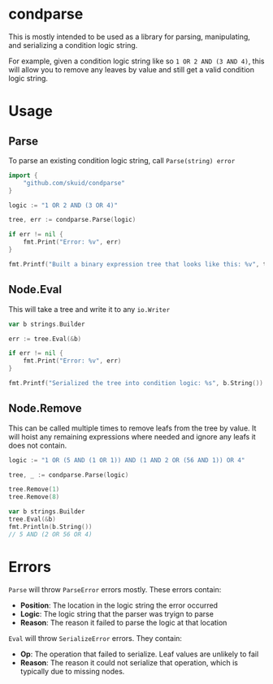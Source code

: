 # condparse

This is mostly intended to be used as a library for parsing, manipulating, and serializing a condition logic string.

For example, given a condition logic string like so `1 OR 2 AND (3 AND 4)`, this will allow you to remove any leaves by value and still get a valid condition logic string.

# Usage

## Parse

To parse an existing condition logic string, call `Parse(string) error`

```go
import {
	"github.com/skuid/condparse"
}

logic := "1 OR 2 AND (3 OR 4)"

tree, err := condparse.Parse(logic)

if err != nil {
	fmt.Print("Error: %v", err)
}

fmt.Printf("Built a binary expression tree that looks like this: %v", tree)
```

## Node.Eval

This will take a tree and write it to any `io.Writer`

```go
var b strings.Builder

err := tree.Eval(&b)

if err != nil {
	fmt.Print("Error: %v", err)
}

fmt.Printf("Serialized the tree into condition logic: %s", b.String())
```

## Node.Remove

This can be called multiple times to remove leafs from the tree by value. It will hoist any remaining expressions where needed and ignore any leafs it does not contain.

```go
logic := "1 OR (5 AND (1 OR 1)) AND (1 AND 2 OR (56 AND 1)) OR 4"

tree, _ := condparse.Parse(logic)

tree.Remove(1)
tree.Remove(8)

var b strings.Builder
tree.Eval(&b)
fmt.Println(b.String())
// 5 AND (2 OR 56 OR 4)
```

# Errors

`Parse` will throw `ParseError` errors mostly. These errors contain:
- **Position**: The location in the logic string the error occurred
- **Logic**: The logic string that the parser was tryign to parse
- **Reason**: The reason it failed to parse the logic at that location

`Eval` will throw `SerializeError` errors. They contain:
- **Op**: The operation that failed to serialize. Leaf values are unlikely to fail
- **Reason**: The reason it could not serialize that operation, which is typically due to missing nodes.
